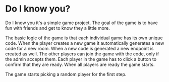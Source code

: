 # Do I know you?
Do I know you it's a simple game project. The goal of the game is to have fun with friends and get to know they a little more.

The basic logic of the game is that each individual game has its own unique code. When the player creates a new game it automatically generates a new code for a new room. When a new code is generated a new endpoint is created as well. The other players can join the game with the code, only if the admin accepts them. Each player in the game has to click a button to confirm that they are ready. When all players are ready the game starts.

The game starts picking a random player for the first step.
